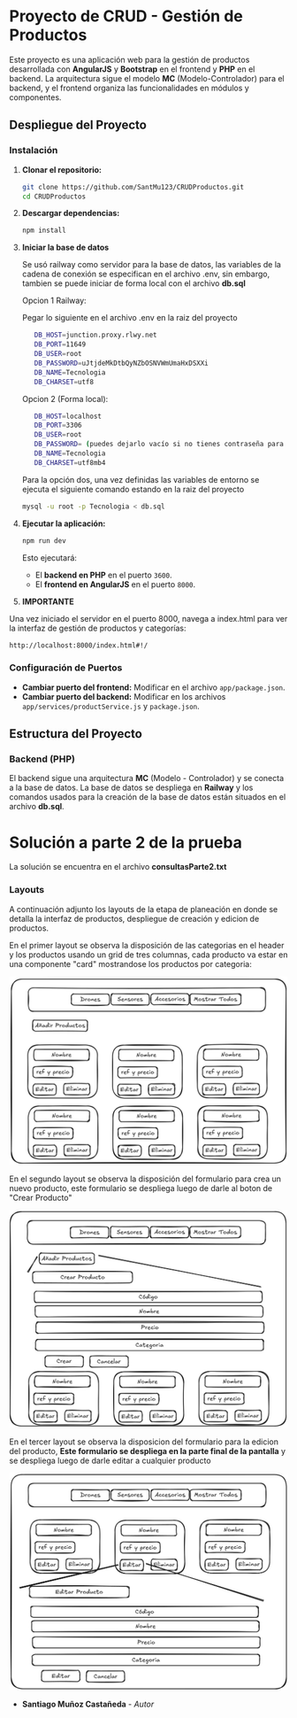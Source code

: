 # Proyecto de CRUD - Gestión de Productos

Este proyecto es una aplicación web para la gestión de productos desarrollada con **AngularJS** y **Bootstrap** en el frontend y **PHP** en el backend. La arquitectura sigue el modelo **MC** (Modelo-Controlador) para el backend, y el frontend organiza las funcionalidades en módulos y componentes.

## Despliegue del Proyecto

### Instalación

1. **Clonar el repositorio:**

   ```bash
   git clone https://github.com/SantMu123/CRUDProductos.git
   cd CRUDProductos
   ```

2. **Descargar dependencias:**

   ```bash
   npm install
   ```

3. **Iniciar la base de datos**

   Se usó railway como servidor para la base de datos, las variables de la cadena de conexión se especifican en el archivo .env, sin embargo, tambien se puede iniciar de forma local con el archivo **db.sql**

   Opcion 1 Railway:

   Pegar lo siguiente en el archivo .env en la raiz del proyecto

   ```bash
      DB_HOST=junction.proxy.rlwy.net
      DB_PORT=11649
      DB_USER=root
      DB_PASSWORD=uJtjdeMkDtbQyNZbOSNVWmUmaHxDSXXi
      DB_NAME=Tecnologia
      DB_CHARSET=utf8
   ```

   Opcion 2 (Forma local):

   ```bash
      DB_HOST=localhost
      DB_PORT=3306
      DB_USER=root
      DB_PASSWORD= (puedes dejarlo vacío si no tienes contraseña para el usuario root)
      DB_NAME=Tecnologia
      DB_CHARSET=utf8mb4
   ```

   Para la opción dos, una vez definidas las variables de entorno se ejecuta el siguiente comando estando en la raiz del proyecto

   ```bash
   mysql -u root -p Tecnologia < db.sql
   ```


4. **Ejecutar la aplicación:**

   ```bash
   npm run dev
   ```

   Esto ejecutará:
   - El **backend en PHP** en el puerto `3600`.
   - El **frontend en AngularJS** en el puerto `8000`.

5. **IMPORTANTE**

Una vez iniciado el servidor en el puerto 8000, navega a index.html para ver la interfaz de gestión de productos y categorías:

   ```bash
   http://localhost:8000/index.html#!/

   ```

### Configuración de Puertos

- **Cambiar puerto del frontend:** Modificar en el archivo `app/package.json`.
- **Cambiar puerto del backend:** Modificar en los archivos `app/services/productService.js` y `package.json`.

## Estructura del Proyecto

### Backend (PHP)

El backend sigue una arquitectura **MC** (Modelo - Controlador) y se conecta a la base de datos. La base de datos se despliega en **Railway** y los comandos usados para la creación de la base de datos están situados en el archivo **db.sql**.

# Solución a parte 2 de la prueba

La solución se encuentra en el archivo **consultasParte2.txt**

### Layouts

A continuación adjunto los layouts de la etapa de planeación en donde se detalla la interfaz de productos, despliegue de creación y edicion de productos.

En el primer layout se observa la disposición de las categorias en el header y los productos usando un grid de tres columnas, cada producto va estar en una componente "card" mostrandose los productos por categoria:

![Primer Layout despliegue de productos](./img/layout1.png)

En el segundo layout se observa la disposición del formulario para crea un nuevo producto, este formulario se despliega luego de darle al boton de "Crear Producto"

![Segundo Layout despliegue de Formulario de creación](./img/layout2.png)

En el tercer layout se observa la disposicion del formulario para la edicion del producto, **Este formulario se despliega en la parte final de la pantalla** y se despliega luego de darle editar a cualquier producto

![Tercer Layout despliegue de Formulario de edicion](./img/layout3.png)

- **Santiago Muñoz Castañeda** - _Autor_

